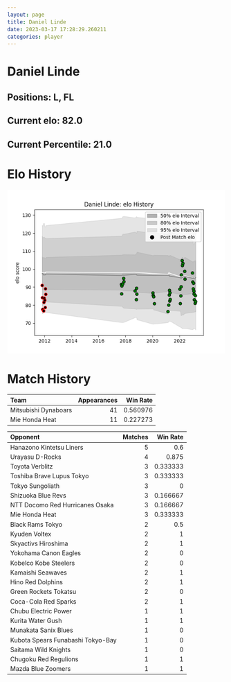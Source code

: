 ```yaml
---  
layout: page  
title: Daniel Linde  
date: 2023-03-17 17:28:29.260211  
categories: player  
---
```

# Daniel Linde

## Positions: L, FL

## Current elo: 82.0

## Current Percentile: 21.0

# Elo History


![elo history](history_DanielLinde.png)
# Match History


| Team                 |   Appearances |   Win Rate |
|:---------------------|--------------:|-----------:|
| Mitsubishi Dynaboars |            41 |   0.560976 |
| Mie Honda Heat       |            11 |   0.227273 |

| Opponent                          |   Matches |   Win Rate |
|:----------------------------------|----------:|-----------:|
| Hanazono Kintetsu Liners          |         5 |   0.6      |
| Urayasu D-Rocks                   |         4 |   0.875    |
| Toyota Verblitz                   |         3 |   0.333333 |
| Toshiba Brave Lupus Tokyo         |         3 |   0.333333 |
| Tokyo Sungoliath                  |         3 |   0        |
| Shizuoka Blue Revs                |         3 |   0.166667 |
| NTT Docomo Red Hurricanes Osaka   |         3 |   0.166667 |
| Mie Honda Heat                    |         3 |   0.333333 |
| Black Rams Tokyo                  |         2 |   0.5      |
| Kyuden Voltex                     |         2 |   1        |
| Skyactivs Hiroshima               |         2 |   1        |
| Yokohama Canon Eagles             |         2 |   0        |
| Kobelco Kobe Steelers             |         2 |   0        |
| Kamaishi Seawaves                 |         2 |   1        |
| Hino Red Dolphins                 |         2 |   1        |
| Green Rockets Tokatsu             |         2 |   0        |
| Coca-Cola Red Sparks              |         2 |   1        |
| Chubu Electric Power              |         1 |   1        |
| Kurita Water Gush                 |         1 |   1        |
| Munakata Sanix Blues              |         1 |   0        |
| Kubota Spears Funabashi Tokyo-Bay |         1 |   0        |
| Saitama Wild Knights              |         1 |   0        |
| Chugoku Red Regulions             |         1 |   1        |
| Mazda Blue Zoomers                |         1 |   1        |